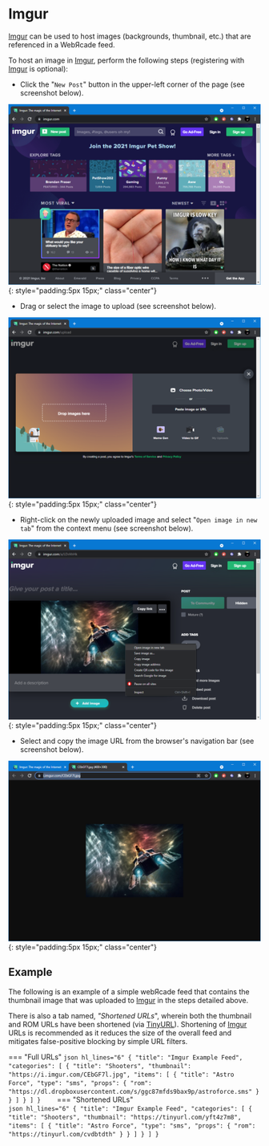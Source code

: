 # Imgur

[Imgur](https://imgur.com/) can be used to host images (backgrounds, thumbnail, etc.) that are referenced in a WebЯcade feed. 

To host an image in [Imgur](https://imgur.com/), perform the following steps (registering with [Imgur](https://imgur.com/) is optional):

* Click the "`New Post`" button in the upper-left corner of the page (see screenshot below).

![](../../assets/images/feed/imgur/site.png){: style="padding:5px 15px;" class="center"}

* Drag or select the image to upload (see screenshot below).

![](../../assets/images/feed/imgur/upload.png){: style="padding:5px 15px;" class="center"}

* Right-click on the newly uploaded image and select "`Open image in new tab`" from the context menu (see screenshot below).

![](../../assets/images/feed/imgur/openintab.png){: style="padding:5px 15px;" class="center"}

* Select and copy the image URL from the browser's navigation bar (see screenshot below).

![](../../assets/images/feed/imgur/url.png){: style="padding:5px 15px;" class="center"}

## Example

The following is an example of a simple webЯcade feed that contains the thumbnail image that was uploaded to [Imgur](https://imgur.com/) in the steps detailed above.

There is also a tab named, *"Shortened URLs*", wherein both the thumbnail and ROM URLs have been shortened (via [TinyURL](https://tinyurl.com)). Shortening of [Imgur](https://imgur.com/) URLs is recommended as it reduces the size of the overall feed and mitigates false-positive blocking by simple URL filters.

=== "Full URLs"
    ``` json hl_lines="6"
    {
      "title": "Imgur Example Feed",
      "categories": [
        {
          "title": "Shooters",
          "thumbnail": "https://i.imgur.com/CEbGF7l.jpg",
          "items": [
            {
              "title": "Astro Force",
              "type": "sms",
              "props": {
                "rom": "https://dl.dropboxusercontent.com/s/ggc87mfds9bax9p/astroforce.sms"
              }
            }
          ]
        }
      ]
    }    
    ```
=== "Shortened URLs"    
    ``` json hl_lines="6"
    {
      "title": "Imgur Example Feed",
      "categories": [
        {
          "title": "Shooters",
          "thumbnail": "https://tinyurl.com/yft4z7m8",
          "items": [
            {
              "title": "Astro Force",
              "type": "sms",
              "props": {
                "rom": "https://tinyurl.com/cvdbtdth"
              }
            }
          ]
        }
      ]
    }    
    ```
